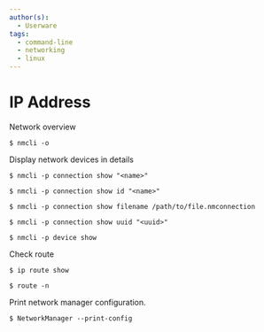 ```yaml
---
author(s):
  - Userware
tags:
  - command-line
  - networking
  - linux
---
```

# IP Address

Network overview

```
$ nmcli -o
```

Display network devices in details

```
$ nmcli -p connection show "<name>"

$ nmcli -p connection show id "<name>"

$ nmcli -p connection show filename /path/to/file.nmconnection

$ nmcli -p connection show uuid "<uuid>"

$ nmcli -p device show
```

Check route

```
$ ip route show

$ route -n
```

Print network manager configuration.

```
$ NetworkManager --print-config
```